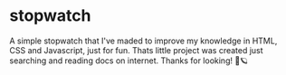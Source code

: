 # stopwatch
A simple stopwatch that I've maded to improve my knowledge in HTML, CSS and Javascript, just for fun.
Thats little project was created just searching and reading docs on internet.
Thanks for looking! 🦄🪐
